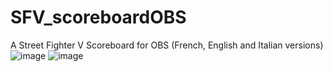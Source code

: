 # SFV_scoreboardOBS
A Street Fighter V Scoreboard for OBS (French, English and Italian versions)
![image](https://user-images.githubusercontent.com/124369164/226541395-ea3409e3-c3b3-48a7-974a-47de52204b24.png)
![image](https://user-images.githubusercontent.com/124369164/226543015-9b2c6456-1db2-48d3-b538-35e10a1cd4da.png)
